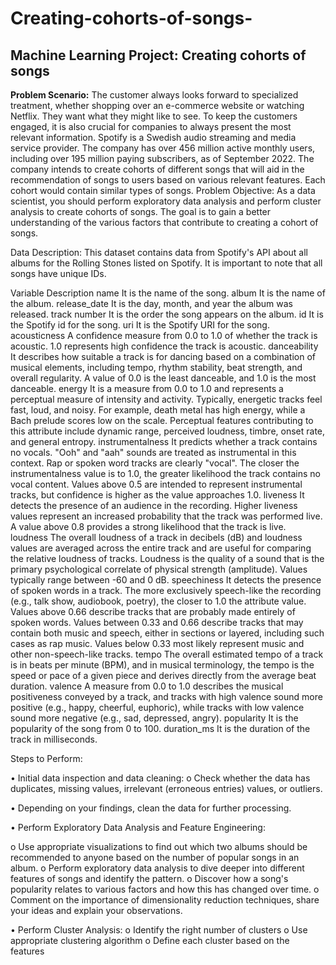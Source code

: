 # Creating-cohorts-of-songs-
## Machine Learning Project: Creating cohorts of songs

<b>Problem Scenario:</b> The customer always looks forward to specialized treatment, whether shopping over an e-commerce website or watching Netflix. They want what they might like to see. To keep the customers engaged, it is also crucial for companies to always present the most relevant information. Spotify is a Swedish audio streaming and media service provider. The company has over 456 million active monthly users, including over 195 million paying subscribers, as of September 2022. The company intends to create cohorts of different songs that will aid in the recommendation of songs to users based on various relevant features. Each cohort would contain similar types of songs.
Problem Objective: 
As a data scientist, you should perform exploratory data analysis and perform cluster analysis to create cohorts of songs. The goal is to gain a better understanding of the various factors that contribute to creating a cohort of songs.

Data Description:
This dataset contains data from Spotify's API about all albums for the Rolling Stones listed on Spotify. It is important to note that all songs have unique IDs.


Variable 	Description
name	It is the name of the song.
album	It is the name of the album.
release_date	It is the day, month, and year the album was released.
track number	It is the order the song appears on the album.
id	It is the Spotify id for the song.
uri	It is the Spotify URI for the song.
acousticness	A confidence measure from 0.0 to 1.0 of whether the track is acoustic. 1.0 represents high confidence the track is acoustic.
danceability	It describes how suitable a track is for dancing based on a combination of musical elements, including tempo, rhythm stability, beat strength, and overall regularity. A value of 0.0 is the least danceable, and 1.0 is the most danceable.
energy	It is a measure from 0.0 to 1.0 and represents a perceptual measure of intensity and activity. Typically, energetic tracks feel fast, loud, and noisy. For example, death metal has high energy, while a Bach prelude scores low on the scale. Perceptual features contributing to this attribute include dynamic range, perceived loudness, timbre, onset rate, and general entropy.
instrumentalness	It predicts whether a track contains no vocals. "Ooh" and "aah" sounds are treated as instrumental in this context. Rap or spoken word tracks are clearly "vocal". The closer the instrumentalness value is to 1.0, the greater likelihood the track contains no vocal content. Values above 0.5 are intended to represent instrumental tracks, but confidence is higher as the value approaches 1.0.
liveness	It detects the presence of an audience in the recording. Higher liveness values represent an increased probability that the track was performed live. A value above 0.8 provides a strong likelihood that the track is live.
loudness	The overall loudness of a track in decibels (dB) and loudness values are averaged across the entire track and are useful for comparing the relative loudness of tracks. Loudness is the quality of a sound that is the primary psychological correlate of physical strength (amplitude). Values typically range between -60 and 0 dB.
speechiness	It detects the presence of spoken words in a track. The more exclusively speech-like the recording (e.g., talk show, audiobook, poetry), the closer to 1.0 the attribute value. Values above 0.66 describe tracks that are probably made entirely of spoken words. Values between 0.33 and 0.66 describe tracks that may contain both music and speech, either in sections or layered, including such cases as rap music. Values below 0.33 most likely represent music and other non-speech-like tracks.
tempo	The overall estimated tempo of a track is in beats per minute (BPM), and in musical terminology, the tempo is the speed or pace of a given piece and derives directly from the average beat duration.
valence	A measure from 0.0 to 1.0 describes the musical positiveness conveyed by a track, and tracks with high valence sound more positive (e.g., happy, cheerful, euphoric), while tracks with low valence sound more negative (e.g., sad, depressed, angry).
popularity	It is the popularity of the song from 0 to 100.
duration_ms	It is the duration of the track in milliseconds.

Steps to Perform:

•	Initial data inspection and data cleaning:
o	Check whether the data has duplicates, missing values, irrelevant (erroneous entries) values, or outliers.

•	Depending on your findings, clean the data for further processing.

•	Perform Exploratory Data Analysis and Feature Engineering:

o	Use appropriate visualizations to find out which two albums should be recommended to anyone based on the number of popular songs in an album.
o	Perform exploratory data analysis to dive deeper into different features of songs and identify the pattern.
o	Discover how a song's popularity relates to various factors and how this has changed over time.
o	Comment on the importance of dimensionality reduction techniques, share your ideas and explain your observations.

•	Perform Cluster Analysis:
o	Identify the right number of clusters
o	Use appropriate clustering algorithm
o	Define each cluster based on the features
